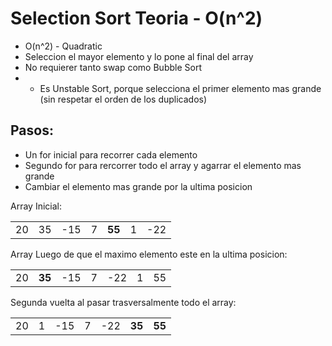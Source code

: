 # Selection Sort Teoria - O(n^2)
- O(n^2) - Quadratic
- Seleccion el mayor elemento y lo pone al final del array
- No requierer tanto swap como Bubble Sort
- - Es Unstable Sort, porque selecciona el primer elemento mas grande (sin respetar el orden de los duplicados)

## Pasos:

- Un for inicial para recorrer cada elemento
- Segundo for para rercorrer todo el array y agarrar el elemento mas grande
- Cambiar el elemento mas grande por la ultima posicion

Array Inicial:
<table>
  <tr>
    <td>20</td>
    <td>35</td>
    <td>-15</td>
    <td>7</td>
    <td><b>55</b></td>
    <td>1</td>
    <td>-22</td>
  </tr>
</table>

Array Luego de que el maximo elemento este en la ultima posicion:
<table>
  <tr>
    <td>20</td>
    <td><b>35</b></td>
    <td>-15</td>
    <td>7</td>
    <td>-22</td>
    <td>1</td>
    <td>55</td>
  </tr>
</table>

Segunda vuelta al pasar trasversalmente todo el array:
<table>
  <tr>
    <td>20</td>
    <td>1</td>
    <td>-15</td>
    <td>7</td>
    <td>-22</td>
    <td><b>35</b></td>
    <td><b>55</b></td>
  </tr>
</table>